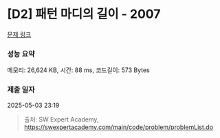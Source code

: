 # [D2] 패턴 마디의 길이 - 2007 

[문제 링크](https://swexpertacademy.com/main/code/problem/problemDetail.do?contestProbId=AV5P1kNKAl8DFAUq) 

### 성능 요약

메모리: 26,624 KB, 시간: 88 ms, 코드길이: 573 Bytes

### 제출 일자

2025-05-03 23:19



> 출처: SW Expert Academy, https://swexpertacademy.com/main/code/problem/problemList.do